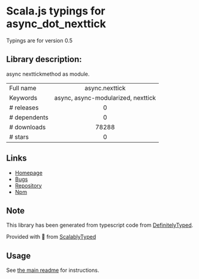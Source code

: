 
# Scala.js typings for async_dot_nexttick

Typings are for version 0.5

## Library description:
async nexttickmethod as module.

|                    |                 |
| ------------------ | :-------------: |
| Full name          | async.nexttick |
| Keywords           | async, async-modularized, nexttick |
| # releases         | 0 |
| # dependents       | 0 |
| # downloads        | 78288 |
| # stars            | 0 |

## Links
- [Homepage](https://github.com/caolan/async)
- [Bugs](https://github.com/caolan/async/issues)
- [Repository](https://github.com/caolan/async)
- [Npm](https://www.npmjs.com/package/async.nexttick)
    


## Note
This library has been generated from typescript code from [DefinitelyTyped](https://definitelytyped.org).

Provided with :purple_heart: from [ScalablyTyped](https://github.com/oyvindberg/ScalablyTyped)

## Usage
See [the main readme](../../readme.md) for instructions.


